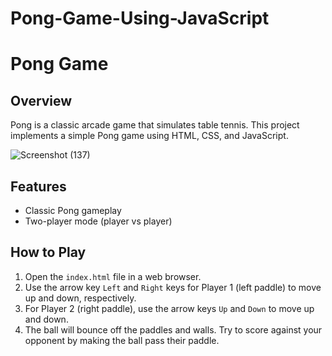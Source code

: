 # Pong-Game-Using-JavaScript



# Pong Game

## Overview

Pong is a classic arcade game that simulates table tennis. This project implements a simple Pong game using HTML, CSS, and JavaScript.

![Screenshot (137)](https://github.com/VasantkumarKS/Pong-Game-Using-JavaScript/assets/140141536/ed46ccd8-ab42-40d2-ad2c-667481b75102)

## Features

- Classic Pong gameplay
- Two-player mode (player vs player)

## How to Play

1. Open the `index.html` file in a web browser.
2. Use the arrow key `Left` and `Right` keys for Player 1 (left paddle) to move up and down, respectively.
3. For Player 2 (right paddle), use the arrow keys `Up` and `Down` to move up and down.
4. The ball will bounce off the paddles and walls. Try to score against your opponent by making the ball pass their paddle.




